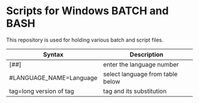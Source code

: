 # Scripts for Windows BATCH and BASH
This repository is used for holding various batch and script files. 



| Syntax | Description |
| ------- | ------- |
|[##] |enter the language number|
|#LANGUAGE_NAME=Language |select language from table below |
|tag=long version of tag |tag and its substitution |

